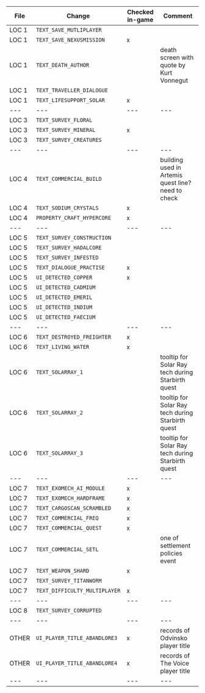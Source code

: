 
| File | Change | Checked in-game | Comment |
| --- | --- | --- | --- |
| LOC 1 | `TEXT_SAVE_MUTLIPLAYER` | | |
| LOC 1 | `TEXT_SAVE_NEXUSMISSION` | x | |
| LOC 1 | `TEXT_DEATH_AUTHOR` | | death screen with quote by Kurt Vonnegut |
| LOC 1 | `TEXT_TRAVELLER_DIALOGUE` | | |
| LOC 1 | `TEXT_LIFESUPPORT_SOLAR` | x | |
| --- | --- | --- | --- |
| LOC 3 | `TEXT_SURVEY_FLORAL` | | |
| LOC 3 | `TEXT_SURVEY_MINERAL` | x | |
| LOC 3 | `TEXT_SURVEY_CREATURES` | | |
| --- | --- | --- | --- |
| LOC 4 | `TEXT_COMMERCIAL_BUILD` | | building used in Artemis quest line? need to check |
| LOC 4 | `TEXT_SODIUM_CRYSTALS` | x | |
| LOC 4 | `PROPERTY_CRAFT_HYPERCORE` | x | |
| --- | --- | --- | --- |
| LOC 5 | `TEXT_SURVEY_CONSTRUCTION` | | |
| LOC 5 | `TEXT_SURVEY_HADALCORE` | | |
| LOC 5 | `TEXT_SURVEY_INFESTED` | | |
| LOC 5 | `TEXT_DIALOGUE_PRACTISE` | x | |
| LOC 5 | `UI_DETECTED_COPPER` | x | |
| LOC 5 | `UI_DETECTED_CADMIUM` | | |
| LOC 5 | `UI_DETECTED_EMERIL` | | |
| LOC 5 | `UI_DETECTED_INDIUM` | | |
| LOC 5 | `UI_DETECTED_FAECIUM` | | |
| --- | --- | --- | --- |
| LOC 6 | `TEXT_DESTROYED_FREIGHTER` | x | |
| LOC 6 | `TEXT_LIVING_WATER` | x | |
| LOC 6 | `TEXT_SOLARRAY_1` | | tooltip for Solar Ray tech during Starbirth quest |
| LOC 6 | `TEXT_SOLARRAY_2` | | tooltip for Solar Ray tech during Starbirth quest |
| LOC 6 | `TEXT_SOLARRAY_3` | | tooltip for Solar Ray tech during Starbirth quest |
| --- | --- | --- | --- |
| LOC 7 | `TEXT_EXOMECH_AI_MODULE` | x | |
| LOC 7 | `TEXT_EXOMECH_HARDFRAME` | x | |
| LOC 7 | `TEXT_CARGOSCAN_SCRAMBLED` | x | |
| LOC 7 | `TEXT_COMMERCIAL_FREQ` | x | |
| LOC 7 | `TEXT_COMMERCIAL_QUEST` | x | |
| LOC 7 | `TEXT_COMMERCIAL_SETL` | | one of settlement policies event |
| LOC 7 | `TEXT_WEAPON_SHARD` | x | |
| LOC 7 | `TEXT_SURVEY_TITANWORM` | | |
| LOC 7 | `TEXT_DIFFICULTY_MULTIPLAYER` | x | |
| --- | --- | --- | --- |
| LOC 8 | `TEXT_SURVEY_CORRUPTED` | | |
| --- | --- | --- | --- |
| OTHER | `UI_PLAYER_TITLE_ABANDLORE3` | x | records of Odvinsko player title |
| OTHER | `UI_PLAYER_TITLE_ABANDLORE4` | x | records of The Voice player title |
| --- | --- | --- | --- | 

